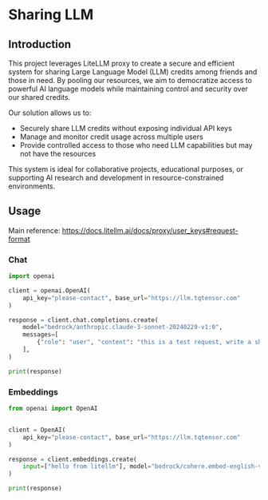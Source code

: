 # Sharing LLM

## Introduction

This project leverages LiteLLM proxy to create a secure and efficient system for sharing Large Language Model (LLM) credits among friends and those in need. By pooling our resources, we aim to democratize access to powerful AI language models while maintaining control and security over our shared credits.

Our solution allows us to:
- Securely share LLM credits without exposing individual API keys
- Manage and monitor credit usage across multiple users
- Provide controlled access to those who need LLM capabilities but may not have the resources

This system is ideal for collaborative projects, educational purposes, or supporting AI research and development in resource-constrained environments.

## Usage

Main reference: https://docs.litellm.ai/docs/proxy/user_keys#request-format

### Chat

```python
import openai

client = openai.OpenAI(
    api_key="please-contact", base_url="https://llm.tqtensor.com"
)

response = client.chat.completions.create(
    model="bedrock/anthropic.claude-3-sonnet-20240229-v1:0",
    messages=[
        {"role": "user", "content": "this is a test request, write a short poem"}
    ],
)

print(response)
```

### Embeddings

```python
from openai import OpenAI


client = OpenAI(
    api_key="please-contact", base_url="https://llm.tqtensor.com"
)

response = client.embeddings.create(
    input=["hello from litellm"], model="bedrock/cohere.embed-english-v3"
)

print(response)
```
